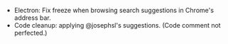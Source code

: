 * Electron: Fix freeze when browsing search suggestions in Chrome's address bar.
* Code cleanup: applying @josephsl's suggestions. (Code comment not perfected.)
